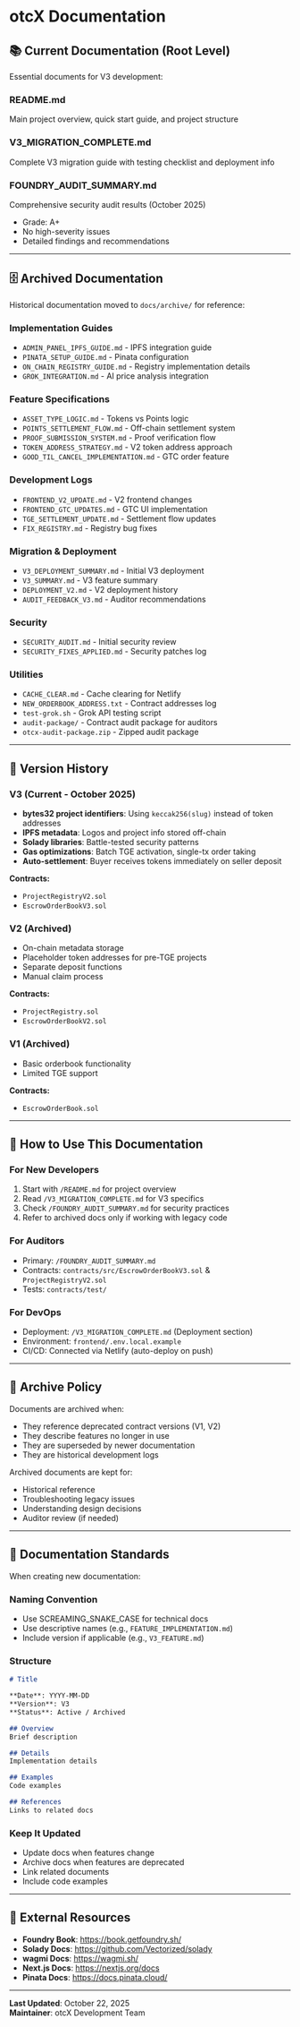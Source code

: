 # otcX Documentation

## 📚 Current Documentation (Root Level)

Essential documents for V3 development:

### **README.md**
Main project overview, quick start guide, and project structure

### **V3_MIGRATION_COMPLETE.md**
Complete V3 migration guide with testing checklist and deployment info

### **FOUNDRY_AUDIT_SUMMARY.md**
Comprehensive security audit results (October 2025)
- Grade: A+
- No high-severity issues
- Detailed findings and recommendations

---

## 🗄 Archived Documentation

Historical documentation moved to `docs/archive/` for reference:

### Implementation Guides
- `ADMIN_PANEL_IPFS_GUIDE.md` - IPFS integration guide
- `PINATA_SETUP_GUIDE.md` - Pinata configuration
- `ON_CHAIN_REGISTRY_GUIDE.md` - Registry implementation details
- `GROK_INTEGRATION.md` - AI price analysis integration

### Feature Specifications
- `ASSET_TYPE_LOGIC.md` - Tokens vs Points logic
- `POINTS_SETTLEMENT_FLOW.md` - Off-chain settlement system
- `PROOF_SUBMISSION_SYSTEM.md` - Proof verification flow
- `TOKEN_ADDRESS_STRATEGY.md` - V2 token address approach
- `GOOD_TIL_CANCEL_IMPLEMENTATION.md` - GTC order feature

### Development Logs
- `FRONTEND_V2_UPDATE.md` - V2 frontend changes
- `FRONTEND_GTC_UPDATES.md` - GTC UI implementation
- `TGE_SETTLEMENT_UPDATE.md` - Settlement flow updates
- `FIX_REGISTRY.md` - Registry bug fixes

### Migration & Deployment
- `V3_DEPLOYMENT_SUMMARY.md` - Initial V3 deployment
- `V3_SUMMARY.md` - V3 feature summary
- `DEPLOYMENT_V2.md` - V2 deployment history
- `AUDIT_FEEDBACK_V3.md` - Auditor recommendations

### Security
- `SECURITY_AUDIT.md` - Initial security review
- `SECURITY_FIXES_APPLIED.md` - Security patches log

### Utilities
- `CACHE_CLEAR.md` - Cache clearing for Netlify
- `NEW_ORDERBOOK_ADDRESS.txt` - Contract addresses log
- `test-grok.sh` - Grok API testing script
- `audit-package/` - Contract audit package for auditors
- `otcx-audit-package.zip` - Zipped audit package

---

## 🔄 Version History

### V3 (Current - October 2025)
- **bytes32 project identifiers**: Using `keccak256(slug)` instead of token addresses
- **IPFS metadata**: Logos and project info stored off-chain
- **Solady libraries**: Battle-tested security patterns
- **Gas optimizations**: Batch TGE activation, single-tx order taking
- **Auto-settlement**: Buyer receives tokens immediately on seller deposit

**Contracts:**
- `ProjectRegistryV2.sol`
- `EscrowOrderBookV3.sol`

### V2 (Archived)
- On-chain metadata storage
- Placeholder token addresses for pre-TGE projects
- Separate deposit functions
- Manual claim process

**Contracts:**
- `ProjectRegistry.sol`
- `EscrowOrderBookV2.sol`

### V1 (Archived)
- Basic orderbook functionality
- Limited TGE support

**Contracts:**
- `EscrowOrderBook.sol`

---

## 📖 How to Use This Documentation

### For New Developers
1. Start with `/README.md` for project overview
2. Read `/V3_MIGRATION_COMPLETE.md` for V3 specifics
3. Check `/FOUNDRY_AUDIT_SUMMARY.md` for security practices
4. Refer to archived docs only if working with legacy code

### For Auditors
- Primary: `/FOUNDRY_AUDIT_SUMMARY.md`
- Contracts: `contracts/src/EscrowOrderBookV3.sol` & `ProjectRegistryV2.sol`
- Tests: `contracts/test/`

### For DevOps
- Deployment: `/V3_MIGRATION_COMPLETE.md` (Deployment section)
- Environment: `frontend/.env.local.example`
- CI/CD: Connected via Netlify (auto-deploy on push)

---

## 🧹 Archive Policy

Documents are archived when:
- They reference deprecated contract versions (V1, V2)
- They describe features no longer in use
- They are superseded by newer documentation
- They are historical development logs

Archived documents are kept for:
- Historical reference
- Troubleshooting legacy issues
- Understanding design decisions
- Auditor review (if needed)

---

## 📝 Documentation Standards

When creating new documentation:

### Naming Convention
- Use SCREAMING_SNAKE_CASE for technical docs
- Use descriptive names (e.g., `FEATURE_IMPLEMENTATION.md`)
- Include version if applicable (e.g., `V3_FEATURE.md`)

### Structure
```markdown
# Title

**Date**: YYYY-MM-DD  
**Version**: V3  
**Status**: Active / Archived

## Overview
Brief description

## Details
Implementation details

## Examples
Code examples

## References
Links to related docs
```

### Keep It Updated
- Update docs when features change
- Archive docs when features are deprecated
- Link related documents
- Include code examples

---

## 🔗 External Resources

- **Foundry Book**: https://book.getfoundry.sh/
- **Solady Docs**: https://github.com/Vectorized/solady
- **wagmi Docs**: https://wagmi.sh/
- **Next.js Docs**: https://nextjs.org/docs
- **Pinata Docs**: https://docs.pinata.cloud/

---

**Last Updated**: October 22, 2025  
**Maintainer**: otcX Development Team

